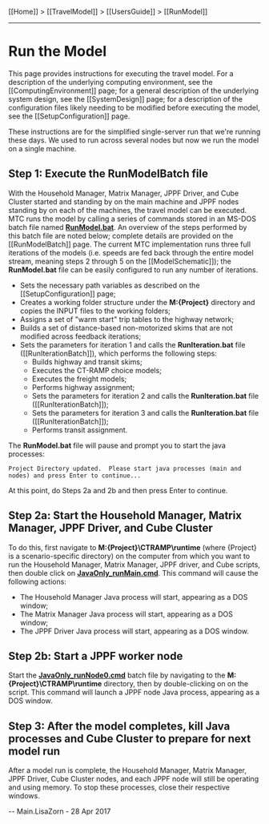 [[Home]] > [[TravelModel]] > [[UsersGuide]] > [[RunModel]]

---

# Run the Model

This page provides instructions for executing the travel model. For a description of the underlying computing environment, see the [[ComputingEnvironment]] page; for a general description of the underlying system design, see the [[SystemDesign]] page; for a description of the configuration files likely needing to be modified before executing the model, see the [[SetupConfiguration]] page.

These instructions are for the simplified single-server run that we're running these days.  We used to run across several nodes but now we run the model on a single machine.

## Step 1: Execute the RunModelBatch file

With the Household Manager, Matrix Manager, JPPF Driver, and Cube Cluster started and standing by on the main machine and JPPF nodes standing by on each of the machines, the travel model can be executed. MTC runs the model by calling a series of commands stored in an MS-DOS batch file named [**RunModel.bat**](https://github.com/MetropolitanTransportationCommission/travel-model-one/blob/master/model-files/RunModel.bat). An overview of the steps performed by this batch file are noted below; complete details are provided on the [[RunModelBatch]] page. The current MTC implementation runs three full iterations of the models (i.e. speeds are fed back through the entire model stream, meaning steps 2 through 5 on the [[ModelSchematic]]); the **RunModel.bat** file can be easily configured to run any number of iterations.

* Sets the necessary path variables as described on the [[SetupConfiguration]] page;
* Creates a working folder structure under the **M:\{Project}** directory and copies the INPUT files to the working folders;
* Assigns a set of "warm start" trip tables to the highway network;
* Builds a set of distance-based non-motorized skims that are not modified across feedback iterations;
* Sets the parameters for iteration 1 and calls the **RunIteration.bat** file ([[RunIterationBatch]]), which performs the following steps:
   * Builds highway and transit skims;
   * Executes the CT-RAMP choice models;
   * Executes the freight models;
   * Performs highway assignment;
   * Sets the parameters for iteration 2 and calls the **RunIteration.bat** file ([[RunIterationBatch]]);
   * Sets the parameters for iteration 3 and calls the **RunIteration.bat** file ([[RunIterationBatch]]);
   * Performs transit assignment.

The **RunModel.bat** file will pause and prompt you to start the java processes:

`Project Directory updated.  Please start java processes (main and nodes) and press Enter to continue...`


At this point, do Steps 2a and 2b and then press Enter to continue.

## Step 2a: Start the Household Manager, Matrix Manager, JPPF Driver, and Cube Cluster

To do this, first navigate to **M:\{Project}\CTRAMP\runtime** (where {Project} is a scenario-specific directory) on the computer from which you want to run the Household Manager, Matrix Manager, JPPF driver, and Cube scripts, then double click on [**JavaOnly_runMain.cmd**]([https://github.com/MetropolitanTransportationCommission/travel-model-one/blob/master/model-files/runtime/JavaOnly_runMain.cmd). This command will cause the following actions:
* The Household Manager Java process will start, appearing as a DOS window;
* The Matrix Manager Java process will start, appearing as a DOS window;
* The JPPF Driver Java process will start, appearing as a DOS window.

## Step 2b: Start a JPPF worker node

Start the [**JavaOnly_runNode0.cmd**](https://github.com/MetropolitanTransportationCommission/travel-model-one/blob/master/model-files/runtime/JavaOnly_runNode0.cmd) batch file by navigating to the **M:\{Project}\CTRAMP\runtime** directory, then by double-clicking on on the script. This command will launch a JPPF node Java process, appearing as a DOS window.

## Step 3: After the model completes, kill Java processes and Cube Cluster to prepare for next model run

After a model run is complete, the Household Manager, Matrix Manager, JPPF Driver, Cube Cluster nodes, and each JPPF node will still be operating and using memory. To stop these processes, close their respective windows.
 

-- Main.LisaZorn - 28 Apr 2017